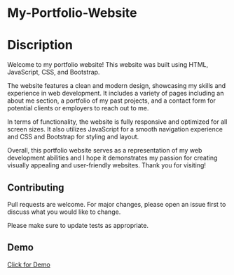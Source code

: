 # My-Portfolio-Website
# Discription

Welcome to my portfolio website! This website was built using HTML, JavaScript, CSS, and Bootstrap.

The website features a clean and modern design, showcasing my skills and experience in web development. It includes a variety of pages including an about me section, a portfolio of my past projects, and a contact form for potential clients or employers to reach out to me.

In terms of functionality, the website is fully responsive and optimized for all screen sizes. It also utilizes JavaScript for a smooth navigation experience and CSS and Bootstrap for styling and layout.

Overall, this portfolio website serves as a representation of my web development abilities and I hope it demonstrates my passion for creating visually appealing and user-friendly websites. Thank you for visiting!

## Contributing

Pull requests are welcome. For major changes, please open an issue first
to discuss what you would like to change.

Please make sure to update tests as appropriate.

## Demo

[Click for Demo](https://portfoliox7.netlify.app/)

